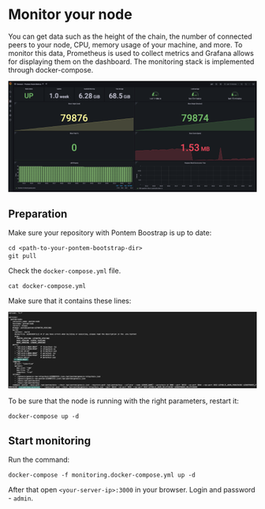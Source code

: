 # Monitor your node

You can get data such as the height of the chain, the number of connected peers to your node, CPU, memory usage of your machine, and more. To monitor this data, Prometheus is used to collect metrics and Grafana allows for displaying them on the dashboard. The monitoring stack is implemented through docker-compose.

![Grafana Dashboard](/assets/grafana_dashboard.png "Grafana Dashboard")

## Preparation

Make sure your repository with Pontem Boostrap is up to date:
```
cd <path-to-your-pontem-bootstrap-dir>
git pull
```
Check the `docker-compose.yml` file. 
```
cat docker-compose.yml
```
Make sure that it contains these lines: 

![docker-compose.yml](/assets/docker_compose.png "docker-compose.yml")

To be sure that the node is running with the right parameters, restart it:
```
docker-compose up -d
```

## Start monitoring

Run the command:
```
docker-compose -f monitoring.docker-compose.yml up -d
```
After that open `<your-server-ip>:3000` in your browser. Login and password - `admin`.